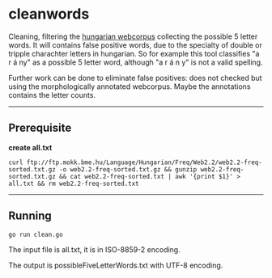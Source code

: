 # cleanwords

Cleaning, filtering the [hungarian webcorpus](ftp://ftp.mokk.bme.hu/Language/Hungarian/Freq/Web2.2/web2.2-freq-sorted.txt.gz) collecting the possible 5 letter words. It will contains false positive words, due to the specialty of double or tripple charachter letters in hungarian. So for example this tool classifies "a r á ny" as a possible 5 letter word, although "a r á n y" is not a valid spelling.

Further work can be done to eliminate false positives: does not checked but using the morphologically annotated webcorpus. Maybe the annotations contains the letter counts.

----------

## Prerequisite

**create all.txt**

`curl ftp://ftp.mokk.bme.hu/Language/Hungarian/Freq/Web2.2/web2.2-freq-sorted.txt.gz -o web2.2-freq-sorted.txt.gz && gunzip web2.2-freq-sorted.txt.gz && cat web2.2-freq-sorted.txt | awk '{print $1}' > all.txt && rm web2.2-freq-sorted.txt`

----------
## Running

`go run clean.go`

The input file is all.txt, it is in ISO-8859-2 encoding.

The output is possibleFiveLetterWords.txt with UTF-8 encoding.